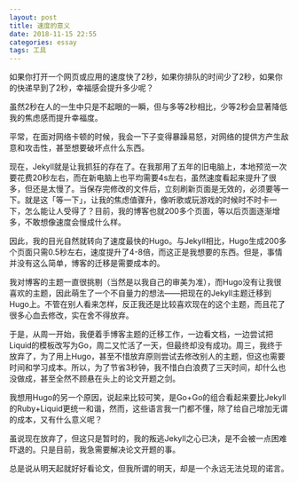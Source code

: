 ```yaml
---
layout: post
title: 速度的意义
date: 2018-11-15 22:55
categories: essay
tags: 工具
---
```


如果你打开一个网页或应用的速度快了2秒，如果你排队的时间少了2秒，如果你的快递早到了2秒，幸福感会提升多少呢？

虽然2秒在人的一生中只是不起眼的一瞬，但与多等2秒相比，少等2秒会显著降低我的焦虑感而提升幸福度。

平常，在面对网络卡顿的时候，我会一下子变得暴躁易怒，对网络的提供方产生敌意和攻击性，甚至想要破坏点什么东西。

现在，Jekyll就是让我抓狂的存在了。在我那用了五年的旧电脑上，本地预览一次要花费20秒左右，而在新电脑上也平均需要4s左右，虽然速度看起来提升了很多，但还是太慢了。当保存完修改的文件后，立刻刷新页面是无效的，必须要等一下。就是这「等一下」，让我的焦虑值骤升，像听歌或玩游戏的时候时不时卡一下，怎么能让人受得了？目前，我的博客也就200多个页面，等以后页面逐渐增多，不敢想像速度会慢成什么样。

因此，我的目光自然就转向了速度最快的Hugo。与Jekyll相比，Hugo生成200多个页面只需0.5秒左右，速度提升了4-8倍，而这正是我想要的东西。但是，事情并没有这么简单，博客的迁移是需要成本的。

我对博客的主题一直很挑剔（当然是以我自己的审美为准），而Hugo没有让我很喜欢的主题，因此萌生了一个不自量力的想法——把现在的Jekyll主题迁移到Hugo上。不管在别人看来怎样，反正我还是比较喜欢现在的这个主题，而且花了很多心血去修改，实在舍不得放弃。

于是，从周一开始，我便着手博客主题的迁移工作，一边看文档，一边尝试把Liquid的模板改写为Go，周二又忙活了一天，但最终却没有成功。周三，我终于放弃了，为了用上Hugo，甚至不惜放弃原则尝试去修改别人的主题，但这也需要时间和学习成本。所以，为了节省3秒钟，我不惜白白浪费了三天时间，却什么也没做成，甚至全然不顾悬在头上的论文开题之剑。

我想用Hugo的另一个原因，说起来比较可笑，是Go+Go的组合看起来要比Jekyll的Ruby+Liquid更统一和谐，然而，这些语言我一门都不懂，除了给自己增加无谓的成本，又有什么意义呢？

虽说现在放弃了，但这只是暂时的，我的叛逃Jekyll之心已决，是不会被一点困难吓退的。只是目前，我急需要解决论文开题的事。

总是说从明天起就好好看论文，但我所谓的明天，却是一个永远无法兑现的诺言。